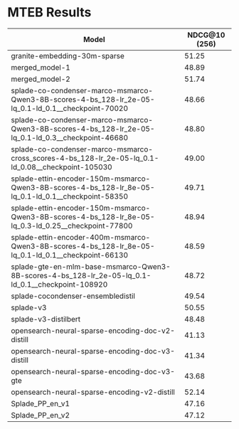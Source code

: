 # MTEB Results

| Model | NDCG@10 (256) |
|-------|---------------|
| granite-embedding-30m-sparse | 51.25 |
| merged_model-1 | 48.89 |
| merged_model-2 | 51.74 |
| splade-co-condenser-marco-msmarco-Qwen3-8B-scores-4-bs_128-lr_2e-05-lq_0.1-ld_0.1__checkpoint-70020 | 48.66 |
| splade-co-condenser-marco-msmarco-Qwen3-8B-scores-4-bs_128-lr_2e-05-lq_0.1-ld_0.3__checkpoint-46680 | 48.80 |
| splade-co-condenser-marco-msmarco-cross_scores-4-bs_128-lr_2e-05-lq_0.1-ld_0.08__checkpoint-105030 | 49.00 |
| splade-ettin-encoder-150m-msmarco-Qwen3-8B-scores-4-bs_128-lr_8e-05-lq_0.1-ld_0.1__checkpoint-58350 | 49.71 |
| splade-ettin-encoder-150m-msmarco-Qwen3-8B-scores-4-bs_128-lr_8e-05-lq_0.3-ld_0.25__checkpoint-77800 | 48.94 |
| splade-ettin-encoder-400m-msmarco-Qwen3-8B-scores-4-bs_128-lr_8e-05-lq_0.1-ld_0.1__checkpoint-66130 | 48.59 |
| splade-gte-en-mlm-base-msmarco-Qwen3-8B-scores-4-bs_128-lr_2e-05-lq_0.1-ld_0.1__checkpoint-108920 | 48.72 |
| splade-cocondenser-ensembledistil | 49.54 |
| splade-v3 | 50.55 |
| splade-v3-distilbert | 48.48 |
| opensearch-neural-sparse-encoding-doc-v2-distill | 41.13 |
| opensearch-neural-sparse-encoding-doc-v3-distill | 41.34 |
| opensearch-neural-sparse-encoding-doc-v3-gte | 43.68 |
| opensearch-neural-sparse-encoding-v2-distill | 52.14 |
| Splade_PP_en_v1 | 47.16 |
| Splade_PP_en_v2 | 47.12 |

